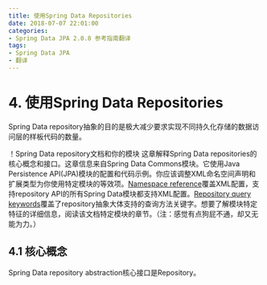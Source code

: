 ```yaml
---
title: 使用Spring Data Repositories
date: 2018-07-07 22:01:00
categories:
- Spring Data JPA 2.0.8 参考指南翻译
tags:
- Spring Data JPA
- 翻译
---
```


# 4. 使用Spring Data Repositories  

Spring Data repository抽象的目的是极大减少要求实现不同持久化存储的数据访问层的样板代码的数量。

！Spring Data repository文档和你的模块
这章解释Spring Data repositories的核心概念和接口。这章信息来自Spring Data Commons模块。它使用Java Persistence API(JPA)模块的配置和代码示例。你应该调整XML命名空间声明和扩展类型为你使用特定模块的等效项。[Namespace reference](https://docs.spring.io/spring-data/jpa/docs/2.0.8.RELEASE/reference/html/#repositories.namespace-reference)覆盖XML配置，支持repository API的所有Spring Data模块都支持XML配置。[Repository query keywords](https://docs.spring.io/spring-data/jpa/docs/2.0.8.RELEASE/reference/html/#repository-query-keywords)覆盖了repository抽象大体支持的查询方法关键字。想要了解模块特定特征的详细信息，阅读该文档特定模块的章节。（注：感觉有点狗屁不通，却又无能为力。）

## 4.1 核心概念

Spring Data repository abstraction核心接口是Repository。 
